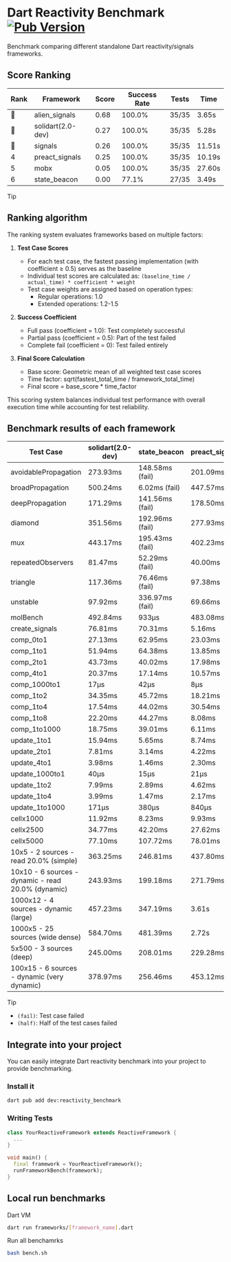 # Dart Reactivity Benchmark [![Pub Version](https://img.shields.io/pub/v/reactivity_benchmark)](https://pub.dev/packages/reactivity_benchmark)

Benchmark comparing different standalone Dart reactivity/signals frameworks.

## Score Ranking

<!-- ranking start -->
| Rank | Framework | Score | Success Rate | Tests | Time |
|------|-----------|-------|--------------|-------|------|
| 🥇 | alien_signals | 0.68 | 100.0% | 35/35 | 3.65s |
| 🥈 | solidart(2.0-dev) | 0.27 | 100.0% | 35/35 | 5.28s |
| 🥉 | signals | 0.26 | 100.0% | 35/35 | 11.51s |
| 4 | preact_signals | 0.25 | 100.0% | 35/35 | 10.19s |
| 5 | mobx | 0.05 | 100.0% | 35/35 | 27.60s |
| 6 | state_beacon | 0.00 | 77.1% | 27/35 | 3.49s |

<!-- ranking end -->

> [!TIP]
> ## Ranking algorithm
>
> The ranking system evaluates frameworks based on multiple factors:
>
> 1. **Test Case Scores**
>    - For each test case, the fastest passing implementation (with coefficient ≥ 0.5) serves as the baseline
>    - Individual test scores are calculated as: `(baseline_time / actual_time) * coefficient * weight`
>    - Test case weights are assigned based on operation types:
>      - Regular operations: 1.0
>      - Extended operations: 1.2-1.5
>
> 2. **Success Coefficient**
>    - Full pass (coefficient = 1.0): Test completely successful
>    - Partial pass (coefficient = 0.5): Part of the test failed
>    - Complete fail (coefficient = 0): Test failed entirely
>
> 3. **Final Score Calculation**
>    - Base score: Geometric mean of all weighted test case scores
>    - Time factor: sqrt(fastest_total_time / framework_total_time)
>    - Final score = base_score * time_factor
>
> This scoring system balances individual test performance with overall execution time while accounting for test reliability.

## Benchmark results of each framework

<!-- test-case start -->
| Test Case | solidart(2.0-dev) | state_beacon | preact_signals | signals | mobx | alien_signals |
|---|---|---|---|---|---|---|
| avoidablePropagation | 273.93ms | 148.58ms (fail) | 201.09ms | 209.16ms | 2.34s | 182.49ms |
| broadPropagation | 500.24ms | 6.02ms (fail) | 447.57ms | 465.09ms | 4.40s | 343.81ms |
| deepPropagation | 171.29ms | 141.56ms (fail) | 178.50ms | 171.91ms | 1.58s | 120.93ms |
| diamond | 351.56ms | 192.96ms (fail) | 277.93ms | 281.12ms | 2.44s | 231.19ms |
| mux | 443.17ms | 195.43ms (fail) | 402.23ms | 457.29ms | 1.86s | 373.61ms |
| repeatedObservers | 81.47ms | 52.29ms (fail) | 40.00ms | 44.60ms | 230.28ms | 45.23ms |
| triangle | 117.36ms | 76.46ms (fail) | 97.38ms | 102.18ms | 772.01ms | 87.57ms |
| unstable | 97.92ms | 336.97ms (fail) | 69.66ms | 79.26ms | 351.97ms | 67.93ms |
| molBench | 492.84ms | 933μs | 483.08ms | 486.28ms | 570.70ms | 485.20ms |
| create_signals | 76.81ms | 70.31ms | 5.16ms | 25.85ms | 74.38ms | 22.06ms |
| comp_0to1 | 27.13ms | 62.95ms | 23.03ms | 11.38ms | 26.43ms | 9.36ms |
| comp_1to1 | 51.94ms | 64.38ms | 13.85ms | 32.54ms | 28.54ms | 4.35ms |
| comp_2to1 | 43.73ms | 40.02ms | 17.98ms | 9.01ms | 9.48ms | 2.34ms |
| comp_4to1 | 20.37ms | 17.14ms | 10.57ms | 2.85ms | 29.38ms | 7.59ms |
| comp_1000to1 | 17μs | 42μs | 8μs | 7μs | 18μs | 5μs |
| comp_1to2 | 34.35ms | 45.72ms | 18.21ms | 21.43ms | 41.64ms | 9.84ms |
| comp_1to4 | 17.54ms | 44.02ms | 30.54ms | 7.47ms | 24.48ms | 15.70ms |
| comp_1to8 | 22.20ms | 44.27ms | 8.08ms | 7.34ms | 25.85ms | 4.77ms |
| comp_1to1000 | 18.75ms | 39.01ms | 6.11ms | 4.18ms | 16.32ms | 3.44ms |
| update_1to1 | 15.94ms | 5.65ms | 8.74ms | 9.02ms | 25.10ms | 10.38ms |
| update_2to1 | 7.81ms | 3.14ms | 4.22ms | 4.47ms | 12.51ms | 2.30ms |
| update_4to1 | 3.98ms | 1.46ms | 2.30ms | 2.25ms | 7.30ms | 2.59ms |
| update_1000to1 | 40μs | 15μs | 21μs | 22μs | 68μs | 26μs |
| update_1to2 | 7.99ms | 2.89ms | 4.62ms | 4.48ms | 12.91ms | 5.17ms |
| update_1to4 | 3.99ms | 1.47ms | 2.17ms | 2.21ms | 6.08ms | 2.56ms |
| update_1to1000 | 171μs | 380μs | 840μs | 43μs | 173μs | 47μs |
| cellx1000 | 11.92ms | 8.23ms | 9.93ms | 13.58ms | 79.48ms | 8.24ms |
| cellx2500 | 34.77ms | 42.20ms | 27.62ms | 41.02ms | 302.66ms | 19.73ms |
| cellx5000 | 77.10ms | 107.72ms | 78.01ms | 69.63ms | 612.93ms | 41.61ms |
| 10x5 - 2 sources - read 20.0% (simple) | 363.25ms | 246.81ms | 437.80ms | 557.15ms | 2.04s | 230.80ms |
| 10x10 - 6 sources - dynamic - read 20.0% (dynamic) | 243.93ms | 199.18ms | 271.79ms | 294.30ms | 1.49s | 173.14ms |
| 1000x12 - 4 sources - dynamic (large) | 457.23ms | 347.19ms | 3.61s | 3.84s | 1.85s | 276.21ms |
| 1000x5 - 25 sources (wide dense) | 584.70ms | 481.39ms | 2.72s | 3.54s | 3.50s | 404.54ms |
| 5x500 - 3 sources (deep) | 245.00ms | 208.01ms | 229.28ms | 225.38ms | 1.17s | 187.82ms |
| 100x15 - 6 sources - dynamic (very dynamic) | 378.97ms | 256.46ms | 453.12ms | 486.89ms | 1.68s | 265.18ms |

<!-- test-case end -->

> [!TIP]
> - `(fail)`: Test case failed
> - `(half)`: Half of the test cases failed

## Integrate into your project

You can easily integrate Dart reactivity benchmark into your project to provide benchmarking.

### Install it

```bash
dart pub add dev:reactivity_benchmark
```

### Writing Tests

```dart
class YourReactiveFramework extends ReactiveFramework {
  ...
}

void main() {
  final framework = YourReactiveFramework();
  runFrameworkBench(framework);
}
```

## Local run benchmarks

Dart VM
```bash
dart run frameworks/[framework_name].dart
```

Run all benchamrks
```bash
bash bench.sh
```
